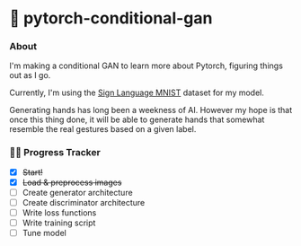 # 🚦 pytorch-conditional-gan
### About
I'm making a conditional GAN to learn more about Pytorch, figuring things out as I go. 

Currently, I'm using the [Sign Language MNIST](https://www.kaggle.com/datasets/datamunge/sign-language-mnist) dataset for my model. 

Generating hands has long been a weekness of AI. However my hope is that once this thing done, it will be able to generate hands that somewhat resemble the real gestures based on a given label. 
### 🧑‍💻 Progress Tracker
- [x] ~~Start!~~
- [x] ~~Load & preprocess images~~
- [ ] Create generator architecture
- [ ] Create discriminator architecture
- [ ] Write loss functions
- [ ] Write training script
- [ ] Tune model
